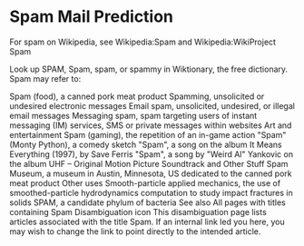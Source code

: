 # Spam Mail Prediction


For spam on Wikipedia, see Wikipedia:Spam and Wikipedia:WikiProject Spam

Look up SPAM, Spam, spam, or spammy in Wiktionary, the free dictionary.
Spam may refer to:

Spam (food), a canned pork meat product
Spamming, unsolicited or undesired electronic messages
Email spam, unsolicited, undesired, or illegal email messages
Messaging spam, spam targeting users of instant messaging (IM) services, SMS or private messages within websites
Art and entertainment
Spam (gaming), the repetition of an in-game action
"Spam" (Monty Python), a comedy sketch
"Spam", a song on the album It Means Everything (1997), by Save Ferris
"Spam", a song by "Weird Al" Yankovic on the album UHF – Original Motion Picture Soundtrack and Other Stuff
Spam Museum, a museum in Austin, Minnesota, US dedicated to the canned pork meat product
Other uses
Smooth-particle applied mechanics, the use of smoothed-particle hydrodynamics computation to study impact fractures in solids
SPAM, a candidate phylum of bacteria
See also
All pages with titles containing Spam
Disambiguation icon
This disambiguation page lists articles associated with the title Spam.
If an internal link led you here, you may wish to change the link to point directly to the intended article.
